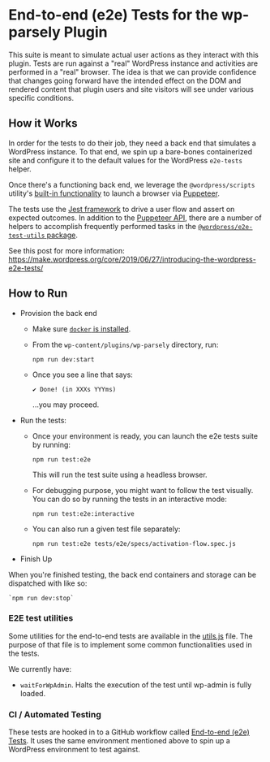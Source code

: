 # End-to-end (e2e) Tests for the wp-parsely Plugin

This suite is meant to simulate actual user actions as they interact with this plugin. Tests are run against a "real" WordPress instance and activities are performed in a "real" browser. The idea is that we can provide confidence that changes going forward have the intended effect on the DOM and rendered content that plugin users and site visitors will see under various specific conditions.

## How it Works

In order for the tests to do their job, they need a back end that simulates a WordPress instance. To that end, we spin up a bare-bones containerized site and configure it to the default values for the WordPress `e2e-tests` helper.

Once there's a functioning back end, we leverage the `@wordpress/scripts` utility's [built-in functionality](https://developer.wordpress.org/block-editor/reference-guides/packages/packages-scripts/#test-e2e) to launch a browser via [Puppeteer](https://pptr.dev/).

The tests use the [Jest framework](https://jestjs.io/) to drive a user flow and assert on expected outcomes. In addition to the [Puppeteer API](https://github.com/puppeteer/puppeteer/blob/main/docs/api.md), there are a number of helpers to accomplish frequently performed tasks in the [`@wordpress/e2e-test-utils` package](https://developer.wordpress.org/block-editor/reference-guides/packages/packages-e2e-test-utils/).

See this post for more information: https://make.wordpress.org/core/2019/06/27/introducing-the-wordpress-e2e-tests/

## How to Run

- Provision the back end

  - Make sure [`docker` is installed](https://docs.docker.com/engine/install/).
  - From the `wp-content/plugins/wp-parsely` directory, run:

    `npm run dev:start`
  
  - Once you see a line that says:

    `✔ Done! (in XXXs YYYms)`

    ...you may proceed.

- Run the tests:

  - Once your environment is ready, you can launch the e2e tests suite by running:

    `npm run test:e2e`

    This will run the test suite using a headless browser.

  - For debugging purpose, you might want to follow the test visually. You can do so by running the tests in an interactive mode:

    `npm run test:e2e:interactive`

  - You can also run a given test file separately:

    `npm run test:e2e tests/e2e/specs/activation-flow.spec.js`

- Finish Up

When you're finished testing, the back end containers and storage can be dispatched with like so:

	`npm run dev:stop`

### E2E test utilities

Some utilities for the end-to-end tests are available in the [utils.js](utils.js) file. The purpose of that file is to implement some common functionalities used in the tests. 

We currently have:

- `waitForWpAdmin`. Halts the execution of the test until wp-admin is fully loaded.

### CI / Automated Testing

These tests are hooked in to a GitHub workflow called [End-to-end (e2e) Tests](../../.github/workflows/e2e-tests.yml). It uses the same environment mentioned above to spin up a WordPress environment to test against.
